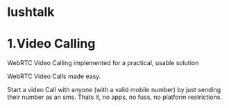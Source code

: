 # lushtalk
<h1>1.Video Calling</h1>
WebRTC Video Calling implemented for a practical, usable solution
<p>WebRTC Video Calls made easy.</p>
<p>Start a video Call with anyone (with a valid mobile number) by just sending their number as an sms. Thats it, no apps, no fuss, no platform restrictions.</p>





